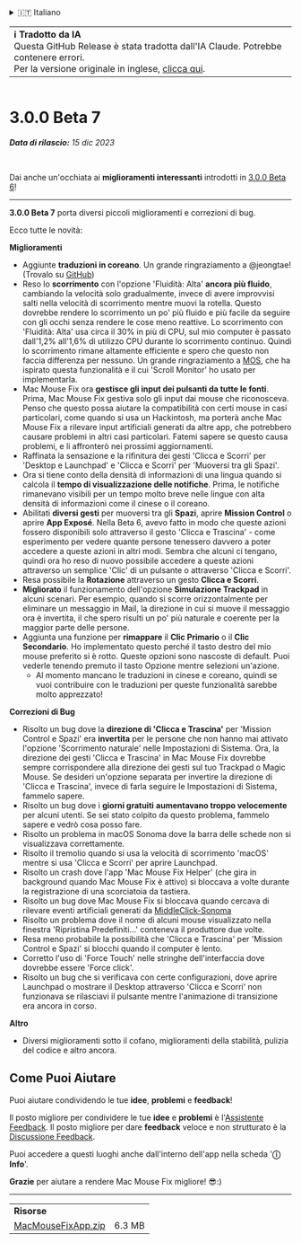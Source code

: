 <details>
<summary>🇮🇹 Italiano</summary>

[🇬🇧 English (GitHub Release)](https://github.com/noah-nuebling/mac-mouse-fix/releases/tag/3.0.0-Beta-7)\
[🇦🇩 Català](https://redirect.macmousefix.com/?target=mmf-release&tag=3.0.0-Beta-7&locale=ca)\
[🇩🇪 Deutsch](https://redirect.macmousefix.com/?target=mmf-release&tag=3.0.0-Beta-7&locale=de)\
[🇪🇸 Español](https://redirect.macmousefix.com/?target=mmf-release&tag=3.0.0-Beta-7&locale=es)\
[🇫🇷 Français](https://redirect.macmousefix.com/?target=mmf-release&tag=3.0.0-Beta-7&locale=fr)\
[🇮🇩 Indonesia](https://redirect.macmousefix.com/?target=mmf-release&tag=3.0.0-Beta-7&locale=id)\
**🇮🇹 Italiano**\
[🇭🇺 Magyar](https://redirect.macmousefix.com/?target=mmf-release&tag=3.0.0-Beta-7&locale=hu)\
[🇳🇱 Nederlands](https://redirect.macmousefix.com/?target=mmf-release&tag=3.0.0-Beta-7&locale=nl)\
[🇵🇱 Polski](https://redirect.macmousefix.com/?target=mmf-release&tag=3.0.0-Beta-7&locale=pl)\
[🇧🇷 Português (Brasil)](https://redirect.macmousefix.com/?target=mmf-release&tag=3.0.0-Beta-7&locale=pt-BR)\
[🇵🇹 Português (Portugal)](https://redirect.macmousefix.com/?target=mmf-release&tag=3.0.0-Beta-7&locale=pt-PT)\
[🇷🇴 Română](https://redirect.macmousefix.com/?target=mmf-release&tag=3.0.0-Beta-7&locale=ro)\
[🇸🇪 Svenska](https://redirect.macmousefix.com/?target=mmf-release&tag=3.0.0-Beta-7&locale=sv)\
[🇻🇳 Tiếng Việt](https://redirect.macmousefix.com/?target=mmf-release&tag=3.0.0-Beta-7&locale=vi)\
[🇹🇷 Türkçe](https://redirect.macmousefix.com/?target=mmf-release&tag=3.0.0-Beta-7&locale=tr)\
[🇨🇿 Čeština](https://redirect.macmousefix.com/?target=mmf-release&tag=3.0.0-Beta-7&locale=cs)\
[🇬🇷 Ελληνικά](https://redirect.macmousefix.com/?target=mmf-release&tag=3.0.0-Beta-7&locale=el)\
[🇷🇺 Русский](https://redirect.macmousefix.com/?target=mmf-release&tag=3.0.0-Beta-7&locale=ru)\
[🇺🇦 Українська](https://redirect.macmousefix.com/?target=mmf-release&tag=3.0.0-Beta-7&locale=uk)\
[🇮🇱 עברית](https://redirect.macmousefix.com/?target=mmf-release&tag=3.0.0-Beta-7&locale=he)\
[🇸🇦 العربية](https://redirect.macmousefix.com/?target=mmf-release&tag=3.0.0-Beta-7&locale=ar)\
[🇮🇳 हिन्दी](https://redirect.macmousefix.com/?target=mmf-release&tag=3.0.0-Beta-7&locale=hi)\
[🇹🇭 ไทย](https://redirect.macmousefix.com/?target=mmf-release&tag=3.0.0-Beta-7&locale=th)\
[🇨🇳 中文 (简体)](https://redirect.macmousefix.com/?target=mmf-release&tag=3.0.0-Beta-7&locale=zh-Hans)\
[🇨🇳 中文 (繁體)](https://redirect.macmousefix.com/?target=mmf-release&tag=3.0.0-Beta-7&locale=zh-Hant)\
[🇭🇰 中文（香港)](https://redirect.macmousefix.com/?target=mmf-release&tag=3.0.0-Beta-7&locale=zh-HK)\
[🇯🇵 日本語](https://redirect.macmousefix.com/?target=mmf-release&tag=3.0.0-Beta-7&locale=ja)\
[🇰🇷 한국어](https://redirect.macmousefix.com/?target=mmf-release&tag=3.0.0-Beta-7&locale=ko)\
[Help translate Mac Mouse Fix to different languages!](https://github.com/noah-nuebling/mac-mouse-fix/discussions/731)
</details>
<table align=><td>
<b>ℹ️ Tradotto da IA</b><br>
Questa GitHub Release è stata tradotta dall'IA Claude. Potrebbe contenere errori.<br>
Per la versione originale in inglese, <a href="https://github.com/noah-nuebling/mac-mouse-fix/releases/tag/3.0.0-Beta-7">clicca qui</a>.
</td></table>

<table></table>

# 3.0.0 Beta 7
***Data di rilascio:** 15 dic 2023*

<br>

Dai anche un'occhiata ai **miglioramenti interessanti** introdotti in [3.0.0 Beta 6](https://redirect.macmousefix.com/?target=mmf-release&tag=3.0.0-Beta-6&locale=it)!


---

**3.0.0 Beta 7** porta diversi piccoli miglioramenti e correzioni di bug.

Ecco tutte le novità:

**Miglioramenti**

- Aggiunte **traduzioni in coreano**. Un grande ringraziamento a @jeongtae! (Trovalo su [GitHub](https://github.com/jeongtae))
- Reso lo **scorrimento** con l'opzione 'Fluidità: Alta' **ancora più fluido**, cambiando la velocità solo gradualmente, invece di avere improvvisi salti nella velocità di scorrimento mentre muovi la rotella. Questo dovrebbe rendere lo scorrimento un po' più fluido e più facile da seguire con gli occhi senza rendere le cose meno reattive. Lo scorrimento con 'Fluidità: Alta' usa circa il 30% in più di CPU, sul mio computer è passato dall'1,2% all'1,6% di utilizzo CPU durante lo scorrimento continuo. Quindi lo scorrimento rimane altamente efficiente e spero che questo non faccia differenza per nessuno. Un grande ringraziamento a [MOS](https://mos.caldis.me/), che ha ispirato questa funzionalità e il cui 'Scroll Monitor' ho usato per implementarla.
- Mac Mouse Fix ora **gestisce gli input dei pulsanti da tutte le fonti**. Prima, Mac Mouse Fix gestiva solo gli input dai mouse che riconosceva. Penso che questo possa aiutare la compatibilità con certi mouse in casi particolari, come quando si usa un Hackintosh, ma porterà anche Mac Mouse Fix a rilevare input artificiali generati da altre app, che potrebbero causare problemi in altri casi particolari. Fatemi sapere se questo causa problemi, e li affronterò nei prossimi aggiornamenti.
- Raffinata la sensazione e la rifinitura dei gesti 'Clicca e Scorri' per 'Desktop e Launchpad' e 'Clicca e Scorri' per 'Muoversi tra gli Spazi'.
- Ora si tiene conto della densità di informazioni di una lingua quando si calcola il **tempo di visualizzazione delle notifiche**. Prima, le notifiche rimanevano visibili per un tempo molto breve nelle lingue con alta densità di informazioni come il cinese o il coreano.
- Abilitati **diversi gesti** per muoversi tra gli **Spazi**, aprire **Mission Control** o aprire **App Exposé**. Nella Beta 6, avevo fatto in modo che queste azioni fossero disponibili solo attraverso il gesto 'Clicca e Trascina' - come esperimento per vedere quante persone tenessero davvero a poter accedere a queste azioni in altri modi. Sembra che alcuni ci tengano, quindi ora ho reso di nuovo possibile accedere a queste azioni attraverso un semplice 'Clic' di un pulsante o attraverso 'Clicca e Scorri'.
- Resa possibile la **Rotazione** attraverso un gesto **Clicca e Scorri**.
- **Migliorato** il funzionamento dell'opzione **Simulazione Trackpad** in alcuni scenari. Per esempio, quando si scorre orizzontalmente per eliminare un messaggio in Mail, la direzione in cui si muove il messaggio ora è invertita, il che spero risulti un po' più naturale e coerente per la maggior parte delle persone.
- Aggiunta una funzione per **rimappare** il **Clic Primario** o il **Clic Secondario**. Ho implementato questo perché il tasto destro del mio mouse preferito si è rotto. Queste opzioni sono nascoste di default. Puoi vederle tenendo premuto il tasto Opzione mentre selezioni un'azione.
  - Al momento mancano le traduzioni in cinese e coreano, quindi se vuoi contribuire con le traduzioni per queste funzionalità sarebbe molto apprezzato!

**Correzioni di Bug**

- Risolto un bug dove la **direzione di 'Clicca e Trascina'** per 'Mission Control e Spazi' era **invertita** per le persone che non hanno mai attivato l'opzione 'Scorrimento naturale' nelle Impostazioni di Sistema. Ora, la direzione dei gesti 'Clicca e Trascina' in Mac Mouse Fix dovrebbe sempre corrispondere alla direzione dei gesti sul tuo Trackpad o Magic Mouse. Se desideri un'opzione separata per invertire la direzione di 'Clicca e Trascina', invece di farla seguire le Impostazioni di Sistema, fammelo sapere.
- Risolto un bug dove i **giorni gratuiti** **aumentavano troppo velocemente** per alcuni utenti. Se sei stato colpito da questo problema, fammelo sapere e vedrò cosa posso fare.
- Risolto un problema in macOS Sonoma dove la barra delle schede non si visualizzava correttamente.
- Risolto il tremolio quando si usa la velocità di scorrimento 'macOS' mentre si usa 'Clicca e Scorri' per aprire Launchpad.
- Risolto un crash dove l'app 'Mac Mouse Fix Helper' (che gira in background quando Mac Mouse Fix è attivo) si bloccava a volte durante la registrazione di una scorciatoia da tastiera.
- Risolto un bug dove Mac Mouse Fix si bloccava quando cercava di rilevare eventi artificiali generati da [MiddleClick-Sonoma](https://github.com/artginzburg/MiddleClick-Sonoma)
- Risolto un problema dove il nome di alcuni mouse visualizzato nella finestra 'Ripristina Predefiniti...' conteneva il produttore due volte.
- Resa meno probabile la possibilità che 'Clicca e Trascina' per 'Mission Control e Spazi' si blocchi quando il computer è lento.
- Corretto l'uso di 'Force Touch' nelle stringhe dell'interfaccia dove dovrebbe essere 'Force click'.
- Risolto un bug che si verificava con certe configurazioni, dove aprire Launchpad o mostrare il Desktop attraverso 'Clicca e Scorri' non funzionava se rilasciavi il pulsante mentre l'animazione di transizione era ancora in corso.

**Altro**

- Diversi miglioramenti sotto il cofano, miglioramenti della stabilità, pulizia del codice e altro ancora.

## Come Puoi Aiutare

Puoi aiutare condividendo le tue **idee**, **problemi** e **feedback**!

Il posto migliore per condividere le tue **idee** e **problemi** è l'[Assistente Feedback](https://noah-nuebling.github.io/mac-mouse-fix-feedback-assistant/?type=bug-report).
Il posto migliore per dare **feedback** veloce e non strutturato è la [Discussione Feedback](https://github.com/noah-nuebling/mac-mouse-fix/discussions/366).

Puoi accedere a questi luoghi anche dall'interno dell'app nella scheda '**ⓘ Info**'.

**Grazie** per aiutare a rendere Mac Mouse Fix migliore! 😎:)

---

<table align="start">
<tr>
    <td colspan=2>
        <b>Risorse</b>
    </td>
</tr>
<tr>
    <td><a href="https://github.com/noah-nuebling/mac-mouse-fix/releases/download/3.0.0-Beta-7/MacMouseFixApp.zip">MacMouseFixApp.zip</a></td>
    <td>6.3 MB</td>
</tr>
</table>